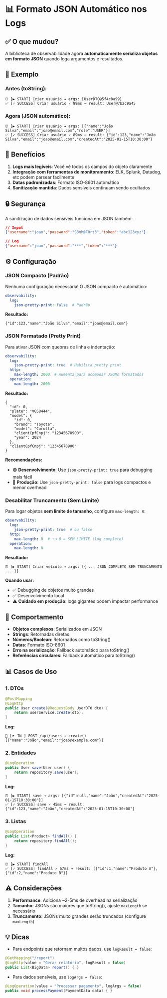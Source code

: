 # 📊 Formato JSON Automático nos Logs

## ✅ O que mudou?

A biblioteca de observabilidade agora **automaticamente serializa objetos em formato JSON** quando loga argumentos e resultados.

## 📝 Exemplo

### Antes (toString):
```
⏰ [▶ START] Criar usuário → args: [UserDTO@5f4c8a99]
✅ [✓ SUCCESS] Criar usuário ✓ 89ms → result: User@7b2c9a45
```

### Agora (JSON automático):
```
⏰ [▶ START] Criar usuário → args: [{"name":"João Silva","email":"joao@email.com","role":"USER"}]
✅ [✓ SUCCESS] Criar usuário ✓ 89ms → result: {"id":123,"name":"João Silva","email":"joao@email.com","createdAt":"2025-01-15T10:30:00"}
```

## 🎯 Benefícios

1. **Logs mais legíveis**: Você vê todos os campos do objeto claramente
2. **Integração com ferramentas de monitoramento**: ELK, Splunk, Datadog, etc podem parsear facilmente
3. **Datas padronizadas**: Formato ISO-8601 automático
4. **Sanitização mantida**: Dados sensíveis continuam sendo ocultados

## 🔒 Segurança

A sanitização de dados sensíveis funciona em JSON também:

```json
// Input
{"username":"joao","password":"S3nh@F0rt3","token":"abc123xyz"}

// Log
{"username":"joao","password":"***","token":"***"}
```

## ⚙️ Configuração

### JSON Compacto (Padrão)

Nenhuma configuração necessária! O JSON compacto é automático:

```yaml
observability:
  log:
    json-pretty-print: false  # Padrão
```

**Resultado:**
```
{"id":123,"name":"João Silva","email":"joao@email.com"}
```

### JSON Formatado (Pretty Print)

Para ativar JSON com quebras de linha e indentação:

```yaml
observability:
  log:
    json-pretty-print: true  # Habilita pretty print
  http:
    max-length: 2000  # Aumenta para acomodar JSONs formatados
  operation:
    max-length: 2000
```

**Resultado:**
```
{
  "id": 0,
  "plate": "VGS8444",
  "model": {
    "id": 0,
    "brand": "Toyota",
    "model": "Corolla",
    "clientCpfCnpj": "12345678900",
    "year": 2024
  },
  "clientCpfCnpj": "12345678900"
}
```

**Recomendações:**
- 🟢 **Desenvolvimento**: Use `json-pretty-print: true` para debugging mais fácil
- 🔵 **Produção**: Use `json-pretty-print: false` para logs compactos e menor overhead

### Desabilitar Truncamento (Sem Limite)

Para logar objetos **sem limite de tamanho**, configure `max-length: 0`:

```yaml
observability:
  log:
    json-pretty-print: true  # ou false
  http:
    max-length: 0  # 👈 0 = SEM LIMITE (log completo)
  operation:
    max-length: 0
```

**Resultado:**
```
⏰ [▶ START] Criar veículo → args: [{ ... JSON COMPLETO SEM TRUNCAMENTO ... }]
```

**Quando usar:**
- ✅ Debugging de objetos muito grandes
- ✅ Desenvolvimento local
- ⚠️ **Cuidado em produção**: logs gigantes podem impactar performance

## 🔧 Comportamento

- **Objetos complexos**: Serializados em JSON
- **Strings**: Retornadas diretas
- **Números/Boolean**: Retornados como toString()
- **Datas**: Formato ISO-8601
- **Erro na serialização**: Fallback automático para toString()
- **Referências circulares**: Fallback automático para toString()

## 📊 Casos de Uso

### 1. DTOs
```java
@PostMapping
@LogHttp
public User create(@RequestBody UserDTO dto) {
    return userService.create(dto);
}
```
**Log:**
```
🔗 [⯈ IN ] POST /api/users → create() [{"name":"João","email":"joao@example.com"}]
```

### 2. Entidades
```java
@LogOperation
public User save(User user) {
    return repository.save(user);
}
```
**Log:**
```
⏰ [▶ START] save → args: [{"id":null,"name":"João","createdAt":"2025-01-15T10:30:00"}]
✅ [✓ SUCCESS] save ✓ 45ms → result: {"id":123,"name":"João","createdAt":"2025-01-15T10:30:00"}
```

### 3. Listas
```java
@LogOperation
public List<Product> findAll() {
    return repository.findAll();
}
```
**Log:**
```
⏰ [▶ START] findAll
✅ [✓ SUCCESS] findAll ✓ 67ms → result: [{"id":1,"name":"Produto A"},{"id":2,"name":"Produto B"}]
```

## ⚠️ Considerações

1. **Performance**: Adiciona ~2-5ms de overhead na serialização
2. **Tamanho**: JSONs são maiores que toString(), ajuste `maxLength` se necessário
3. **Truncamento**: JSONs muito grandes serão truncados (configure `maxLength`)

## 💡 Dicas

- Para endpoints que retornam muitos dados, use `logResult = false`:
```java
@GetMapping("/report")
@LogHttp(value = "Gerar relatório", logResult = false)
public List<BigData> report() { }
```

- Para dados sensíveis, use `logArgs = false`:
```java
@LogOperation(value = "Processar pagamento", logArgs = false)
public void processPayment(PaymentData data) { }
```

